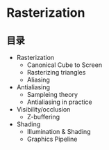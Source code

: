 # Rasterization

## 目录
+ Rasterization
    + Canonical Cube to Screen
    + Rasterizing triangles
    + Aliasing
+ Antialiasing
    + Sampleing theory
    + Antialiasing in practice
+ Visibility/occlusion
    + Z-buffering
+ Shading
    + Illumination & Shading
    + Graphics Pipeline